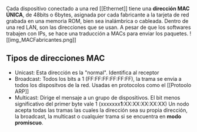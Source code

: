 Cada dispositivo conectado a una red [[Ethernet]] tiene una **dirección MAC ÚNICA**, de 48bits o 6bytes, asignada por cada fabricante a la tarjeta de red grabada en una memoria ROM, bien sea inalámbrica o cableada.
Dentro de una red LAN, son las direcciones que se usan. A pesar de que los softwares trabajen con IPs, se hace una traducción a MACs para enviar los paquetes.
![[img_MACFabricantes.png]]

## Tipos de direcciones MAC
- Unicast: Esta dirección es la "normal". Identifica al receptor
- Broadcast: Todos los bits a 1 (FF:FF:FF:FF:FF:FF), la trama se envia a todos los dispositvos de la red. Usadas en protocolos como el [[Protoolo ARP]]
- Multicast: Dirige el mensaje a un grupo de dispositivos. El bit menos significativo del primer byte vale 1 (xxxxxxx**1**:XX:XX:XX:XX:XX)
Un nodo acepta todas las tramas las cuales la dirección sea su propia dirección, la broadcast, la multicast o cualquier trama si se encuentra en **modo promiscuo**.